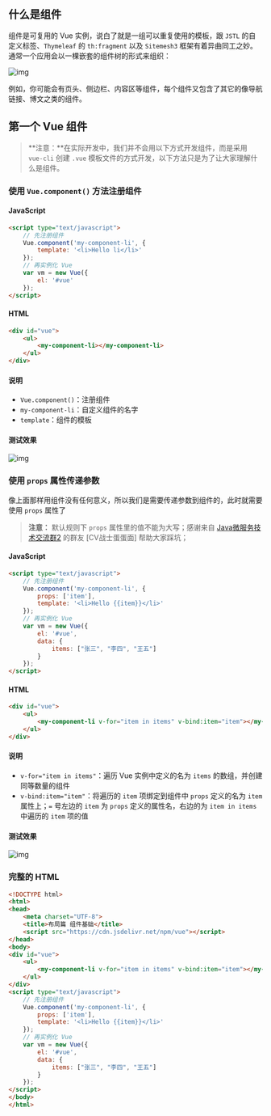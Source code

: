 ## 什么是组件

组件是可复用的 Vue 实例，说白了就是一组可以重复使用的模板，跟 `JSTL` 的自定义标签、`Thymeleaf` 的 `th:fragment` 以及 `Sitemesh3` 框架有着异曲同工之妙。通常一个应用会以一棵嵌套的组件树的形式来组织：

![img](http://www.qfdmy.com/wp-content/uploads/2019/08/7e129ec41ddde0d.png)

例如，你可能会有页头、侧边栏、内容区等组件，每个组件又包含了其它的像导航链接、博文之类的组件。

## 第一个 Vue 组件

> **注意：**在实际开发中，我们并不会用以下方式开发组件，而是采用 `vue-cli` 创建 `.vue` 模板文件的方式开发，以下方法只是为了让大家理解什么是组件。

### 使用 `Vue.component()` 方法注册组件

#### JavaScript

```html
<script type="text/javascript">
    // 先注册组件
    Vue.component('my-component-li', {
        template: '<li>Hello li</li>'
    });
    // 再实例化 Vue
    var vm = new Vue({
        el: '#vue'
    });
</script>
```

#### HTML

```html
<div id="vue">
    <ul>
        <my-component-li></my-component-li>
    </ul>
</div>
```

#### 说明

- `Vue.component()`：注册组件
- `my-component-li`：自定义组件的名字
- `template`：组件的模板

#### 测试效果

![img](http://www.qfdmy.com/wp-content/uploads/2019/08/a05d5c14eef14f0.png)

### 使用 `props` 属性传递参数

像上面那样用组件没有任何意义，所以我们是需要传递参数到组件的，此时就需要使用 `props` 属性了

> **注意：** 默认规则下 `props` 属性里的值不能为大写；感谢来自 [Java微服务技术交流群2](http://shang.qq.com/wpa/qunwpa?idkey=7a848842e23f9a9178a7ec3c85c579b9c7acb41ac7c2ee65451152bb36b125d6) 的群友 [CV战士蛋蛋面] 帮助大家踩坑；

#### JavaScript

```html
<script type="text/javascript">
    // 先注册组件
    Vue.component('my-component-li', {
        props: ['item'],
        template: '<li>Hello {{item}}</li>'
    });
    // 再实例化 Vue
    var vm = new Vue({
        el: '#vue',
        data: {
            items: ["张三", "李四", "王五"]
        }
    });
</script>
```

#### HTML

```html
<div id="vue">
    <ul>
        <my-component-li v-for="item in items" v-bind:item="item"></my-component-li>
    </ul>
</div>
```

#### 说明

- `v-for="item in items"`：遍历 Vue 实例中定义的名为 `items` 的数组，并创建同等数量的组件
- `v-bind:item="item"`：将遍历的 `item` 项绑定到组件中 `props` 定义的名为 `item` 属性上；`=` 号左边的 `item` 为 `props` 定义的属性名，右边的为 `item in items` 中遍历的 `item` 项的值

#### 测试效果

![img](http://www.qfdmy.com/wp-content/uploads/2019/08/14dd2936c57bc82.png)

### 完整的 HTML

```html
<!DOCTYPE html>
<html>
<head>
    <meta charset="UTF-8">
    <title>布局篇 组件基础</title>
    <script src="https://cdn.jsdelivr.net/npm/vue"></script>
</head>
<body>
<div id="vue">
    <ul>
        <my-component-li v-for="item in items" v-bind:item="item"></my-component-li>
    </ul>
</div>
<script type="text/javascript">
    // 先注册组件
    Vue.component('my-component-li', {
        props: ['item'],
        template: '<li>Hello {{item}}</li>'
    });
    // 再实例化 Vue
    var vm = new Vue({
        el: '#vue',
        data: {
            items: ["张三", "李四", "王五"]
        }
    });
</script>
</body>
</html>
```
